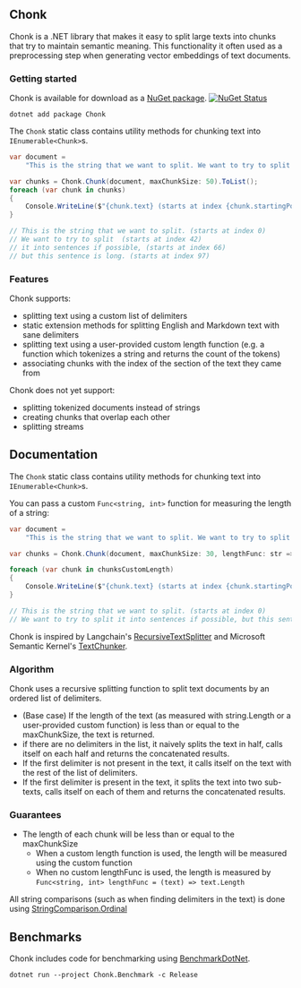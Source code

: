 ## Chonk
Chonk is a .NET library that makes it easy to split large texts into chunks that try to maintain semantic meaning. This functionality it often used as a preprocessing step when generating vector embeddings of text documents.

### Getting started
Chonk is available for download as a [NuGet package](https://www.nuget.org/packages/Chonk). [![NuGet Status](http://img.shields.io/nuget/v/Chonk.svg?style=flat)](https://www.nuget.org/packages/Chonk/)

```
dotnet add package Chonk
```

The `Chonk` static class contains utility methods for chunking text into `IEnumerable<Chunk>`s.

```C#
var document =
    "This is the string that we want to split. We want to try to split it into sentences if possible, but this sentence is long.";

var chunks = Chonk.Chunk(document, maxChunkSize: 50).ToList();
foreach (var chunk in chunks)
{
    Console.WriteLine($"{chunk.text} (starts at index {chunk.startingPos})");
}

// This is the string that we want to split. (starts at index 0)
// We want to try to split  (starts at index 42)
// it into sentences if possible, (starts at index 66)
// but this sentence is long. (starts at index 97)
```

### Features
Chonk supports:
- splitting text using a custom list of delimiters
- static extension methods for splitting English and Markdown text with sane delimiters
- splitting text using a user-provided custom length function (e.g. a function which tokenizes a string and returns the count of the tokens)
- associating chunks with the index of the section of the text they came from

Chonk does not yet support:
- splitting tokenized documents instead of strings
- creating chunks that overlap each other
- splitting streams

## Documentation
The `Chonk` static class contains utility methods for chunking text into `IEnumerable<Chunk>`s.

You can pass a custom `Func<string, int>` function for measuring the length of a string:
```C#
var document =
    "This is the string that we want to split. We want to try to split it into sentences if possible, but this sentence is long.";

var chunks = Chonk.Chunk(document, maxChunkSize: 30, lengthFunc: str => str.Length / 4).ToList();

foreach (var chunk in chunksCustomLength)
{
    Console.WriteLine($"{chunk.text} (starts at index {chunk.startingPos})");
}

// This is the string that we want to split. (starts at index 0)
// We want to try to split it into sentences if possible, but this sentence is long. (starts at index 42)
```

Chonk is inspired by Langchain's [RecursiveTextSplitter](https://api.python.langchain.com/en/latest/text_splitter/langchain.text_splitter.RecursiveCharacterTextSplitter.html) and Microsoft Semantic Kernel's [TextChunker](https://github.com/microsoft/semantic-kernel/blob/main/dotnet/src/SemanticKernel/Text/TextChunker.cs).

### Algorithm
Chonk uses a recursive splitting function to split text documents by an ordered list of delimiters.
- (Base case) If the length of the text (as measured with string.Length or a user-provided custom function) is less than or equal to the maxChunkSize, the text is returned.
- if there are no delimiters in the list, it naively splits the text in half, calls itself on each half and returns the concatenated results.
- If the first delimiter is not present in the text, it calls itself on the text with the rest of the list of delimiters.
- If the first delimiter is present in the text, it splits the text into two sub-texts, calls itself on each of them and returns the concatenated results.

### Guarantees
- The length of each chunk will be less than or equal to the maxChunkSize
  - When a custom length function is used, the length will be measured using the custom function
  - When no custom lengthFunc is used, the length is measured by `Func<string, int> lengthFunc = (text) => text.Length`


All string comparisons (such as when finding delimiters in the text) is done using [StringComparison.Ordinal](https://learn.microsoft.com/en-us/dotnet/api/system.stringcomparison?view=net-6.0#system-stringcomparison-ordinal)

## Benchmarks
Chonk includes code for benchmarking using [BenchmarkDotNet](https://github.com/dotnet/BenchmarkDotNet).

```
dotnet run --project Chonk.Benchmark -c Release
```